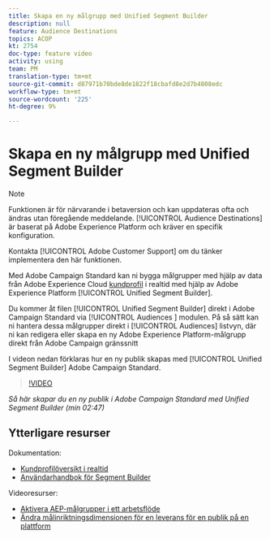 ```yaml
---
title: Skapa en ny målgrupp med Unified Segment Builder
description: null
feature: Audience Destinations
topics: ACOP
kt: 2754
doc-type: feature video
activity: using
team: PM
translation-type: tm+mt
source-git-commit: d87971b70bde8de1822f18cbafd8e2d7b4808edc
workflow-type: tm+mt
source-wordcount: '225'
ht-degree: 9%

---
```



# Skapa en ny målgrupp med Unified Segment Builder

>[!NOTE]
>
>Funktionen är för närvarande i betaversion och kan uppdateras ofta och ändras utan föregående meddelande. [!UICONTROL Audience Destinations] är baserat på Adobe Experience Platform och kräver en specifik konfiguration.
>
>Kontakta [!UICONTROL Adobe Customer Support] om du tänker implementera den här funktionen.

Med Adobe Campaign Standard kan ni bygga målgrupper med hjälp av data från Adobe Experience Cloud [kundprofil](https://docs.adobe.com/content/help/en/platform-learn/tutorials/profiles/understanding-the-real-time-customer-profile.html) i realtid med hjälp av Adobe Experience Platform [!UICONTROL Unified Segment Builder].

Du kommer åt filen [!UICONTROL Unified Segment Builder] direkt i Adobe Campaign Standard via [!UICONTROL Audiences ] modulen. På så sätt kan ni hantera dessa målgrupper direkt i [!UICONTROL Audiences] listvyn, där ni kan redigera eller skapa en ny Adobe Experience Platform-målgrupp direkt från Adobe Campaign gränssnitt

I videon nedan förklaras hur en ny publik skapas med [!UICONTROL Unified Segment Builder] Adobe Campaign Standard.

>[!VIDEO](https://video.tv.adobe.com/v/27638?quality=12)

*Så här skapar du en ny publik i Adobe Campaign Standard med Unified Segment Builder (min 02:47)*

## Ytterligare resurser

Dokumentation:

* [Kundprofilöversikt i realtid](https://www.adobe.io/apis/experienceplatform/home/profile-identity-segmentation/profile-identity-segmentation-services.html#!api-specification/markdown/narrative/technical_overview/unified_profile_architectural_overview/unified_profile_architectural_overview.md)
* [Användarhandbok för Segment Builder](https://www.adobe.io/apis/experienceplatform/home/profile-identity-segmentation/profile-identity-segmentation-services.html#!api-specification/markdown/narrative/technical_overview/segmentation/segment-builder-guide.md)

Videoresurser:

* [Aktivera AEP-målgrupper i ett arbetsflöde](/help/profiles-and-audiences/audience-destinations/activating-aep-audiences.md)
* [Ändra målinriktningsdimensionen för en leverans för en publik på en plattform](/help/profiles-and-audiences/audience-destinations/changing-targeting-dimension.md)

